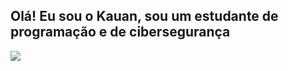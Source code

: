 ## Olá! Eu sou o Kauan, sou um estudante de programação e de cibersegurança
<picture>
  <source
    srcset="https://github-readme-stats.vercel.app/api?username=faylun&show_icons=true&theme=tokyonight"
    media="(prefers-color-scheme: tokyonight)"
  />
  <source
    srcset="https://github-readme-stats.vercel.app/api?username=faylun&show_icons=true"
    media="(prefers-color-scheme: light), (prefers-color-scheme: no-preference)"
  />
  <img src="https://github-readme-stats.vercel.app/api?username=faylun&show_icons=true" />
</picture>
